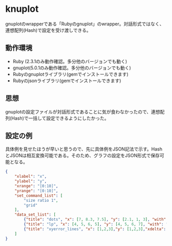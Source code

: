 # knuplot
gnuplotのwrapperである「Rubyのgnuplot」のwrapper。対話形式ではなく、連想配列(Hash)で設定を受け渡しできる。

## 動作環境
* Ruby (2.3.1のみ動作確認。多分他のバージョンでも動く)
* gnuplot(5.0.1のみ動作確認。多分他のバージョンでも動く)
* Rubyのgnuplotライブラリ(gemでインストールできます)
* Rubyのjsonライブラリ(gemでインストールできます)

## 思想
gnuplotの設定ファイルが対話形式であることに気が食わなかったので、連想配列(Hash)で一括して設定できるようにしたかった。

## 設定の例
具体例を見せたほうが早いと思うので、先に具体例をJSON記法で示す。HashとJSONは相互変換可能である。そのため、グラフの設定をJSON形式で保存可能となる。
```sample1.json
{
    "xlabel": "x",
    "ylabel": "y",
    "xrange": "[0:10]",
    "yrange": "[0:10]",
    "set_command_list": [
        "size ratio 1",
        "grid"
    ],
    "data_set_list": [
        {"title": "dots", "x": [7, 8.3, 7.5], "y": [2.1, 1, 3], "with": "points pointsize 3.0"},
        {"title": "lp", "x": [4, 5, 6, 5], "y": [4, 5, 6, 7], "with": "lp"},
        {"title": "xyerror_lines", "x": [1,2,3],"y": [1,2,3],"xdelta":[0.1,0.1,0.1],"ydelta":[0.2,0.2,0.2], "with": "xyerrorlines"}
    ]
}
```